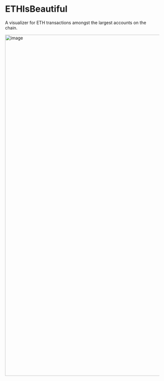 # ETHIsBeautiful

A visualizer for ETH transactions amongst the largest accounts on the chain. 

<img width="1113" alt="image" src="https://github.com/froothacks/the-subgraph/assets/12927474/ae32b994-4ada-4128-85ce-b6ac427b8406">


